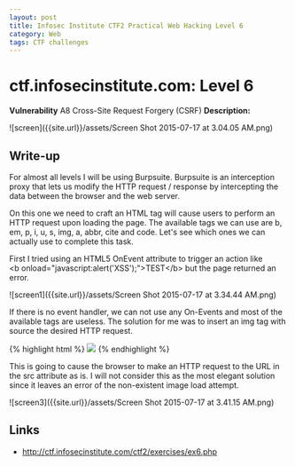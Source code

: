 ```yaml
---
layout: post
title: Infosec Institute CTF2 Practical Web Hacking Level 6
category: Web
tags: CTF challenges
---
```


# ctf.infosecinstitute.com: Level 6
**Vulnerability** A8 Cross-Site Request Forgery (CSRF)
**Description:**

![screen]({{site.url}}/assets/Screen Shot 2015-07-17 at 3.04.05 AM.png)

## Write-up

For almost all levels I will be using Burpsuite. Burpsuite is an interception proxy that lets us modify the HTTP request
 / response by intercepting the data between the browser and the web server.
 
On this one we need to craft an HTML tag will cause users to perform an HTTP request upon loading the page.
The available tags we can use are b, em, p, i, u, s, img, a, abbr, cite and code.
Let's see which ones we can actually use to complete this task.

First I tried using an HTML5 OnEvent attribute to trigger an action like  
&lt;b onload="javascript:alert('XSS');"&gt;TEST&lt;/b&gt; but the page returned an error.

![screen1]({{site.url}}/assets/Screen Shot 2015-07-17 at 3.34.44 AM.png)

If there is no event handler, we can not use any On-Events and most of the available tags are useless.
The solution for me was to insert an img tag with source the desired HTTP request.

{% highlight html %}
<img src="http://site.com/bank.php?transferTo=555">
{% endhighlight %}

This is going to cause the browser to make an HTTP request to the URL in the src attribute as is.
I will not consider this as the most elegant solution since it leaves an error of the non-existent image load attempt.

![screen3]({{site.url}}/assets/Screen Shot 2015-07-17 at 3.41.15 AM.png)

## Links

* <http://ctf.infosecinstitute.com/ctf2/exercises/ex6.php>
